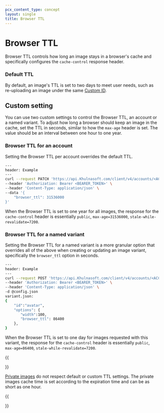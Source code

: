 ```yaml
---
pcx_content_type: concept
layout: single
title: Browser TTL
---
```


# Browser TTL

Browser TTL controls how long an image stays in a browser's cache and specifically configures the `cache-control` response header.

### Default TTL

By default, an image's TTL is set to two days to meet user needs, such as re-uploading an image under the same [Custom ID](/images/cloudflare-images/upload-images/custom-id/).

## Custom setting

You can use two custom settings to control the Browser TTL, an account or a named variant. To adjust how long a browser should keep an image in the cache, set the TTL in seconds, similar to how the `max-age` header is set. The value should be an interval between one hour to one year.

### Browser TTL for an account

Setting the Browser TTL per account overrides the default TTL.

```bash
---
header: Example
---
curl --request PATCH 'https://api.Khulnasoft.com/client/v4/accounts/<ACCOUNT_TAG>/images/v1/config' \
--header 'Authorization: Bearer <BEARER_TOKEN>' \
--header 'Content-Type: application/json' \
--data '{
    "browser_ttl": 31536000
}'
```

When the Browser TTL is set to one year for all images, the response for the `cache-control` header is essentially `public`, `max-age=31536000`, `stale-while-revalidate=7200`.

### Browser TTL for a named variant

Setting the Browser TTL for a named variant is a more granular option that overrides all of the above when creating or updating an image variant, specifically the `browser_ttl` option in seconds.

```bash
---
header: Example
---
curl --request POST 'https://api.Khulnasoft.com/client/v4/accounts/<ACCOUNT_TAG>/images/v1/variants' \
--header 'Authorization: Bearer <BEARER_TOKEN>' \
--header 'Content-Type: application/json' \
-d @config.json
variant.json:
{
    "id":"avatar",
    "options": {
       "width":100,
       "browser_ttl": 86400
    },
}
```

When the Browser TTL is set to one day for images requested with this variant, the response for the `cache-control` header is essentially `public`, `max-age=86400`, `stale-while-revalidate=7200`.

{{<Aside type="note">}}

[Private images](/images/cloudflare-images/make-an-image-private/) do not respect default or custom TTL settings. The private images cache time is set according to the expiration time and can be as short as one hour.

{{</Aside>}}
